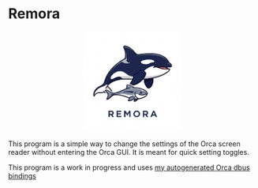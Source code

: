 # Remora 

<p align="center">
  <img src="./docs/remora.png" alt="The Remora Logo; an Orca whale with a fish swimming below it" width="40%"/>
</p>

This program is a simple way to change the settings of the Orca screen reader without entering the Orca GUI. It is meant for quick setting toggles. 

This program is a work in progress and uses [my autogenerated Orca dbus bindings](https://github.com/C-Loftus/orca-controller)
